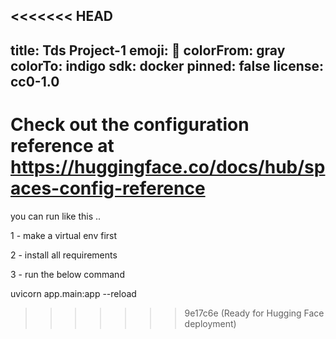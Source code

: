 <<<<<<< HEAD
---
title: Tds Project-1
emoji: 🐨
colorFrom: gray
colorTo: indigo
sdk: docker
pinned: false
license: cc0-1.0
---

Check out the configuration reference at https://huggingface.co/docs/hub/spaces-config-reference
=======
you can run like this ..

1 - make a virtual env first

2 - install all requirements 

3 - run the below command 


uvicorn app.main:app --reload


>>>>>>> 9e17c6e (Ready for Hugging Face deployment)
